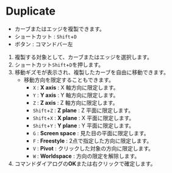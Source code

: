# Duplicate

- カーブまたはエッジを複製できます。
- ショートカット : `Shift`+`D`
- ボタン : コマンドバー左

1. 複製する対象として、カーブまたはエッジを選択します。
2. ショートカット`Shift`+`D`を押します。
3. 移動ギズモが表示され、複製したカーブを自由に移動できます。
   - 移動方向を限定することもできます。
     - `X` : **X axis** : X 軸方向に限定します。
     - `Y` : **Y axis** : Y 軸方向に限定します。
     - `Z` : **Z axis** : Z 軸方向に限定します。
     - `Shift`+`Z` : **Z plane** : Z 平面に限定します。
     - `Shift`+`X` : **X plane** : X 平面に限定します。
     - `Shift`+`Y` : **Y plane** : Y 平面に限定します。
     - `G` : **Screen space** : 見た目の平面に限定します。
     - `F` : **Freestyle** : 2点で指定した方向に限定します。
     - `V` : **Pivot** : クリックした対象の方向に限定します。
     - `W` : **Worldspace** : 方向の限定を解除します。
4. コマンドダイアログの**OK**または右クリックで確定します。
